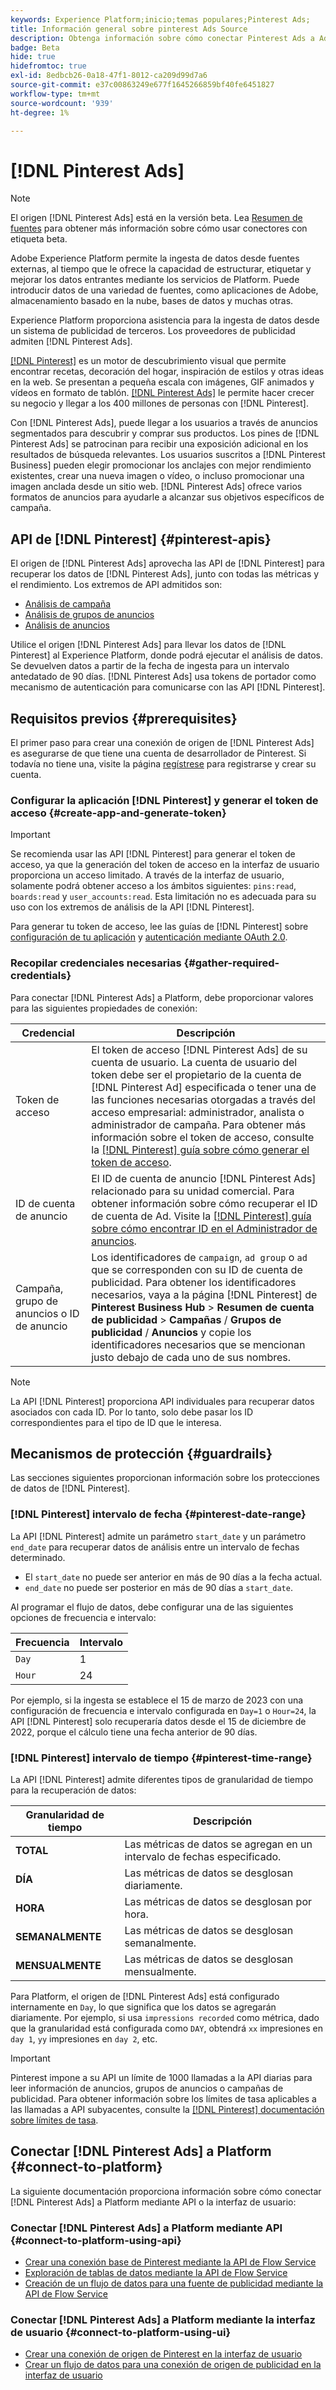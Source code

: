 ```yaml
---
keywords: Experience Platform;inicio;temas populares;Pinterest Ads;
title: Información general sobre pinterest Ads Source
description: Obtenga información sobre cómo conectar Pinterest Ads a Adobe Experience Platform mediante API o la interfaz de usuario.
badge: Beta
hide: true
hidefromtoc: true
exl-id: 8edbcb26-0a18-47f1-8012-ca209d99d7a6
source-git-commit: e37c00863249e677f1645266859bf40fe6451827
workflow-type: tm+mt
source-wordcount: '939'
ht-degree: 1%

---
```


# [!DNL Pinterest Ads]

>[!NOTE]
>
>El origen [!DNL Pinterest Ads] está en la versión beta. Lea [Resumen de fuentes](../../home.md#terms-and-conditions) para obtener más información sobre cómo usar conectores con etiqueta beta.

Adobe Experience Platform permite la ingesta de datos desde fuentes externas, al tiempo que le ofrece la capacidad de estructurar, etiquetar y mejorar los datos entrantes mediante los servicios de Platform. Puede introducir datos de una variedad de fuentes, como aplicaciones de Adobe, almacenamiento basado en la nube, bases de datos y muchas otras.

Experience Platform proporciona asistencia para la ingesta de datos desde un sistema de publicidad de terceros. Los proveedores de publicidad admiten [!DNL Pinterest Ads].

[[!DNL Pinterest]](https://www.pinterest.com) es un motor de descubrimiento visual que permite encontrar recetas, decoración del hogar, inspiración de estilos y otras ideas en la web. Se presentan a pequeña escala con imágenes, GIF animados y vídeos en formato de tablón. [[!DNL Pinterest Ads]](https://ads.pinterest.com/) le permite hacer crecer su negocio y llegar a los 400 millones de personas con [!DNL Pinterest].

Con [!DNL Pinterest Ads], puede llegar a los usuarios a través de anuncios segmentados para descubrir y comprar sus productos. Los pines de [!DNL Pinterest Ads] se patrocinan para recibir una exposición adicional en los resultados de búsqueda relevantes. Los usuarios suscritos a [!DNL Pinterest Business] pueden elegir promocionar los anclajes con mejor rendimiento existentes, crear una nueva imagen o vídeo, o incluso promocionar una imagen anclada desde un sitio web. [!DNL Pinterest Ads] ofrece varios formatos de anuncios para ayudarle a alcanzar sus objetivos específicos de campaña.

## API de [!DNL Pinterest] {#pinterest-apis}

El origen de [!DNL Pinterest Ads] aprovecha las API de [!DNL Pinterest] para recuperar los datos de [!DNL Pinterest Ads], junto con todas las métricas y el rendimiento. Los extremos de API admitidos son:

* [Análisis de campaña](https://developers.pinterest.com/docs/api/v5/#operation/campaigns/analytics)
* [Análisis de grupos de anuncios](https://developers.pinterest.com/docs/api/v5/#operation/ad_groups/analytics)
* [Análisis de anuncios](https://developers.pinterest.com/docs/api/v5/#operation/ads/analytics)

Utilice el origen [!DNL Pinterest Ads] para llevar los datos de [!DNL Pinterest] al Experience Platform, donde podrá ejecutar el análisis de datos. Se devuelven datos a partir de la fecha de ingesta para un intervalo antedatado de 90 días. [!DNL Pinterest Ads] usa tokens de portador como mecanismo de autenticación para comunicarse con las API [!DNL Pinterest].

## Requisitos previos {#prerequisites}

El primer paso para crear una conexión de origen de [!DNL Pinterest Ads] es asegurarse de que tiene una cuenta de desarrollador de Pinterest. Si todavía no tiene una, visite la página [regístrese](https://www.pinterest.com/business/create/?next=https://developers.pinterest.com/account-setup/) para registrarse y crear su cuenta.

### Configurar la aplicación [!DNL Pinterest] y generar el token de acceso {#create-app-and-generate-token}

>[!IMPORTANT]
>
>Se recomienda usar las API [!DNL Pinterest] para generar el token de acceso, ya que la generación del token de acceso en la interfaz de usuario proporciona un acceso limitado. A través de la interfaz de usuario, solamente podrá obtener acceso a los ámbitos siguientes: `pins:read`, `boards:read` y `user_accounts:read`. Esta limitación no es adecuada para su uso con los extremos de análisis de la API [!DNL Pinterest].

Para generar tu token de acceso, lee las guías de [!DNL Pinterest] sobre [configuración de tu aplicación](https://developers.pinterest.com/docs/getting-started/set-up-app/) y [autenticación mediante OAuth 2.0](https://developers.pinterest.com/docs/getting-started/authentication/).

### Recopilar credenciales necesarias {#gather-required-credentials}

Para conectar [!DNL Pinterest Ads] a Platform, debe proporcionar valores para las siguientes propiedades de conexión:

| Credencial | Descripción |
| --- | --- |
| Token de acceso | El token de acceso [!DNL Pinterest Ads] de su cuenta de usuario. La cuenta de usuario del token debe ser el propietario de la cuenta de [!DNL Pinterest Ad] especificada o tener una de las funciones necesarias otorgadas a través del acceso empresarial: administrador, analista o administrador de campaña. Para obtener más información sobre el token de acceso, consulte la [[!DNL Pinterest] guía sobre cómo generar el token de acceso](https://developers.pinterest.com/docs/getting-started/set-up-app/). |
| ID de cuenta de anuncio | El ID de cuenta de anuncio [!DNL Pinterest Ads] relacionado para su unidad comercial. Para obtener información sobre cómo recuperar el ID de cuenta de Ad. Visite la [[!DNL Pinterest] guía sobre cómo encontrar ID en el Administrador de anuncios](https://help.pinterest.com/en/business/article/find-ids-in-ads-manager). |
| Campaña, grupo de anuncios o ID de anuncio | Los identificadores de `campaign`, `ad group` o `ad` que se corresponden con su ID de cuenta de publicidad. Para obtener los identificadores necesarios, vaya a la página [!DNL Pinterest] de **Pinterest Business Hub** > **Resumen de cuenta de publicidad** > **Campañas** / **Grupos de publicidad** / **Anuncios** y copie los identificadores necesarios que se mencionan justo debajo de cada uno de sus nombres. |

>[!NOTE]
>
>La API [!DNL Pinterest] proporciona API individuales para recuperar datos asociados con cada ID. Por lo tanto, solo debe pasar los ID correspondientes para el tipo de ID que le interesa.

## Mecanismos de protección {#guardrails}

Las secciones siguientes proporcionan información sobre los protecciones de datos de [!DNL Pinterest].

### [!DNL Pinterest] intervalo de fecha {#pinterest-date-range}

La API [!DNL Pinterest] admite un parámetro `start_date` y un parámetro `end_date` para recuperar datos de análisis entre un intervalo de fechas determinado.

* El `start_date` no puede ser anterior en más de 90 días a la fecha actual.
* `end_date` no puede ser posterior en más de 90 días a `start_date`.

Al programar el flujo de datos, debe configurar una de las siguientes opciones de frecuencia e intervalo:

| Frecuencia | Intervalo |
| --- | --- |
| `Day` | 1 |
| `Hour` | 24 |

Por ejemplo, si la ingesta se establece el 15 de marzo de 2023 con una configuración de frecuencia e intervalo configurada en `Day=1` o `Hour=24`, la API [!DNL Pinterest] solo recuperaría datos desde el 15 de diciembre de 2022, porque el cálculo tiene una fecha anterior de 90 días.

### [!DNL Pinterest] intervalo de tiempo {#pinterest-time-range}

La API [!DNL Pinterest] admite diferentes tipos de granularidad de tiempo para la recuperación de datos:

| Granularidad de tiempo | Descripción |
| --- | --- |
| **TOTAL** | Las métricas de datos se agregan en un intervalo de fechas especificado. |
| **DÍA** | Las métricas de datos se desglosan diariamente. |
| **HORA** | Las métricas de datos se desglosan por hora. |
| **SEMANALMENTE** | Las métricas de datos se desglosan semanalmente. |
| **MENSUALMENTE** | Las métricas de datos se desglosan mensualmente. |

Para Platform, el origen de [!DNL Pinterest Ads] está configurado internamente en `Day`, lo que significa que los datos se agregarán diariamente. Por ejemplo, si usa `impressions recorded` como métrica, dado que la granularidad está configurada como `DAY`, obtendrá `xx` impresiones en `day 1`, `yy` impresiones en `day 2`, etc.

>[!IMPORTANT]
>
>Pinterest impone a su API un límite de 1000 llamadas a la API diarias para leer información de anuncios, grupos de anuncios o campañas de publicidad. Para obtener información sobre los límites de tasa aplicables a las llamadas a API subyacentes, consulte la [[!DNL Pinterest] documentación sobre límites de tasa](https://developers.pinterest.com/docs/reference/ratelimits/).

## Conectar [!DNL Pinterest Ads] a Platform {#connect-to-platform}

La siguiente documentación proporciona información sobre cómo conectar [!DNL Pinterest Ads] a Platform mediante API o la interfaz de usuario:

### Conectar [!DNL Pinterest Ads] a Platform mediante API {#connect-to-platform-using-api}

* [Crear una conexión base de Pinterest mediante la API de Flow Service](../../tutorials/api/create/advertising/pinterest-ads.md)
* [Exploración de tablas de datos mediante la API de Flow Service](../../tutorials/api/explore/tabular.md)
* [Creación de un flujo de datos para una fuente de publicidad mediante la API de Flow Service](../../tutorials/api/collect/advertising.md)

### Conectar [!DNL Pinterest Ads] a Platform mediante la interfaz de usuario {#connect-to-platform-using-ui}

* [Crear una conexión de origen de Pinterest en la interfaz de usuario](../../tutorials/ui/create/advertising/pinterest-ads.md)
* [Crear un flujo de datos para una conexión de origen de publicidad en la interfaz de usuario](../../tutorials/ui/dataflow/advertising.md)
